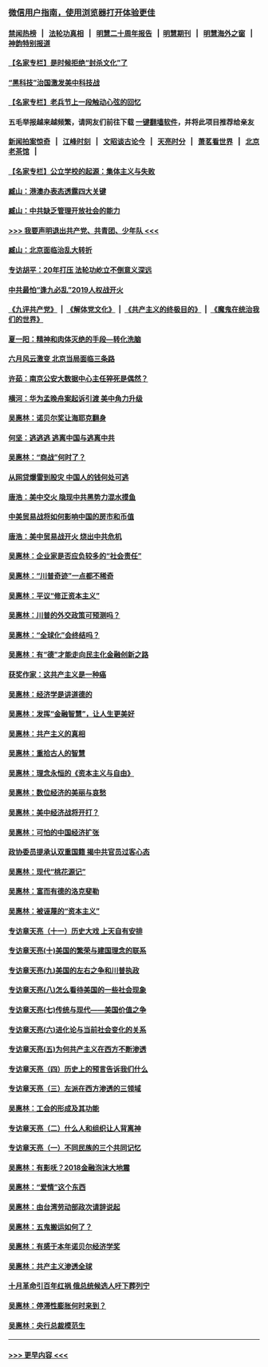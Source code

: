 ### [微信用户指南，使用浏览器打开体验更佳](https://github.com/gfw-breaker/banned-news1/blob/master/indexes/wechat-guide.md?t=0)
#### [禁闻热榜](热点新闻.md?t=0)  &nbsp;&nbsp;|&nbsp;&nbsp; [法轮功真相](https://github.com/gfw-breaker/truth/blob/master/README.md?t=0) &nbsp;&nbsp;|&nbsp;&nbsp; [明慧二十周年报告](https://github.com/gfw-breaker/mh-reports/blob/master/README.md?t=0) &nbsp;&nbsp;|&nbsp;&nbsp;[明慧期刊](https://github.com/gfw-breaker/mh-qikan) &nbsp;&nbsp;|&nbsp;&nbsp; [明慧海外之窗](https://github.com/gfw-breaker/mh-news/blob/master/README.md?t=0) &nbsp;&nbsp;|&nbsp;&nbsp; [神韵特别报道](https://github.com/gfw-breaker/mh-news/blob/master/shenyun.md?t=0)
#### [【名家专栏】是时候拒绝“封杀文化”了](../pages/nsc423/n11814093.md?t=02142022) 
#### [“黑科技”治国激发美中科技战](../pages/nsc423/n11638056.md?t=02142022) 
#### [【名家专栏】老兵节上一段触动心弦的回忆](../pages/nsc423/n11646016.md?t=02142022) 
#### 五毛举报越来越频繁，请网友们前往下载 [一键翻墙软件](https://github.com/gfw-breaker/ssr-accounts)，并将此项目推荐给亲友
#### [新闻拍案惊奇](https://github.com/gfw-breaker/banned-news1/blob/master/pages/link4.md) &nbsp;&nbsp;|&nbsp;&nbsp; [江峰时刻](https://github.com/gfw-breaker/banned-news1/blob/master/pages/link4.md) &nbsp;&nbsp;|&nbsp;&nbsp; [文昭谈古论今](https://github.com/gfw-breaker/banned-news1/blob/master/pages/link4.md) &nbsp;&nbsp;|&nbsp;&nbsp; [天亮时分](https://github.com/gfw-breaker/banned-news1/blob/master/pages/link4.md) &nbsp;&nbsp;|&nbsp;&nbsp; [萧茗看世界](https://github.com/gfw-breaker/banned-news1/blob/master/pages/link4.md) &nbsp;&nbsp;|&nbsp;&nbsp; [北京老茶馆](https://github.com/gfw-breaker/banned-news1/blob/master/pages/link4.md) &nbsp;&nbsp;|&nbsp;&nbsp; 
#### [【名家专栏】公立学校的起源：集体主义与失败](../pages/nsc423/n11601833.md?t=02142022) 
#### [臧山：港澳办表态透露四大关键](../pages/nsc423/n11421628.md?t=02142022) 
#### [臧山：中共缺乏管理开放社会的能力](../pages/nsc423/n11407457.md?t=02142022) 
#### [>>> 我要声明退出共产党、共青团、少年队 <<<](https://github.com/begood0513/goodnews/blob/master/quit/letter.md) 
#### [臧山：北京面临治乱大转折](../pages/nsc423/n11406895.md?t=02142022) 
#### [专访胡平：20年打压 法轮功屹立不倒意义深远](../pages/nsc423/n11398800.md?t=02142022) 
#### [中共最怕“逢九必乱”2019人权战开火](../pages/nsc423/n11385248.md?t=02142022) 
#### [《九评共产党》](https://github.com/begood0513/9ping.md/blob/master/README.md) &nbsp;|&nbsp; [《解体党文化》](../../../../jtdwh.md/blob/master/README.md)  &nbsp;|&nbsp; [《共产主义的终极目的》](../../../../gczydzjmd.md/blob/master/README.md) &nbsp;|&nbsp; [《魔鬼在统治我们的世界》](../../../../mgztzwmdsj.md/blob/master/README.md) 
#### [夏一阳：精神和肉体灭绝的手段—转化洗脑](../pages/nsc423/n11368250.md?t=02142022) 
#### [六月风云激变 北京当局面临三条路](../pages/nsc423/n11313668.md?t=02142022) 
#### [许茹：南京公安大数据中心主任猝死是偶然？](../pages/nsc423/n11064744.md?t=02142022) 
#### [横河：华为孟晚舟案起诉引渡 美中角力升级](../pages/nsc423/n11027230.md?t=02142022) 
#### [吴惠林：诺贝尔奖让海耶克翻身](../pages/nsc423/n10890049.md?t=02142022) 
#### [何坚：逃逃逃 逃离中国与逃离中共](../pages/nsc423/n10592891.md?t=02142022) 
#### [吴惠林：“商战”何时了？](../pages/nsc423/n10573558.md?t=02142022) 
#### [从网贷爆雷到股灾 中国人的钱何处可逃](../pages/nsc423/n10572800.md?t=02142022) 
#### [唐浩：美中交火 隐现中共黑势力混水摸鱼](../pages/nsc423/n10544040.md?t=02142022) 
#### [中美贸易战将如何影响中国的房市和币值](../pages/nsc423/n10543697.md?t=02142022) 
#### [唐浩：美中贸易战开火 烧出中共危机](../pages/nsc423/n10540126.md?t=02142022) 
#### [吴惠林：企业家是否应负较多的“社会责任”](../pages/nsc423/n10535022.md?t=02142022) 
#### [吴惠林：“川普奇迹”一点都不稀奇](../pages/nsc423/n10512808.md?t=02142022) 
#### [吴惠林：平议“修正资本主义”](../pages/nsc423/n10495724.md?t=02142022) 
#### [吴惠林：川普的外交政策可预测吗？](../pages/nsc423/n10462387.md?t=02142022) 
#### [吴惠林：“全球化”会终结吗？](../pages/nsc423/n10452838.md?t=02142022) 
#### [吴惠林：有“德”才能走向民主化金融创新之路](../pages/nsc423/n10432292.md?t=02142022) 
#### [获奖作家：这共产主义是一种癌](../pages/nsc423/n10431541.md?t=02142022) 
#### [吴惠林：经济学是讲道德的](../pages/nsc423/n10398014.md?t=02142022) 
#### [吴惠林：发挥“金融智慧”，让人生更美好](../pages/nsc423/n10375019.md?t=02142022) 
#### [吴惠林：共产主义的真相](../pages/nsc423/n10351394.md?t=02142022) 
#### [吴惠林：重拾古人的智慧](../pages/nsc423/n10337691.md?t=02142022) 
#### [吴惠林：理念永恒的《资本主义与自由》](../pages/nsc423/n10316274.md?t=02142022) 
#### [吴惠林：数位经济的美丽与哀愁](../pages/nsc423/n10292946.md?t=02142022) 
#### [吴惠林：美中经济战将开打？](../pages/nsc423/n10258825.md?t=02142022) 
#### [吴惠林：可怕的中国经济扩张](../pages/nsc423/n10219147.md?t=02142022) 
#### [政协委员提承认双重国籍 揭中共官员过客心态](../pages/nsc423/n10208809.md?t=02142022) 
#### [吴惠林：现代“桃花源记”](../pages/nsc423/n10185234.md?t=02142022) 
#### [吴惠林：富而有德的洛克斐勒](../pages/nsc423/n10142264.md?t=02142022) 
#### [吴惠林：被诬蔑的“资本主义”](../pages/nsc423/n10124816.md?t=02142022) 
#### [专访章天亮（十一）历史大戏 上天自有安排](../pages/nsc423/n10094905.md?t=02142022) 
#### [专访章天亮(十)美国的繁荣与建国理念的联系](../pages/nsc423/n10094899.md?t=02142022) 
#### [专访章天亮(九)美国的左右之争和川普执政](../pages/nsc423/n10094889.md?t=02142022) 
#### [专访章天亮(八)怎么看待美国的一些社会现象](../pages/nsc423/n10094857.md?t=02142022) 
#### [专访章天亮(七)传统与现代——美国价值之争](../pages/nsc423/n10093140.md?t=02142022) 
#### [专访章天亮(六)进化论与当前社会变化的关系](../pages/nsc423/n10092036.md?t=02142022) 
#### [专访章天亮(五)为何共产主义在西方不断渗透](../pages/nsc423/n10083620.md?t=02142022) 
#### [专访章天亮（四）历史上的预言告诉我们什么](../pages/nsc423/n10083606.md?t=02142022) 
#### [专访章天亮（三）左派在西方渗透的三领域](../pages/nsc423/n10081115.md?t=02142022) 
#### [吴惠林：工会的形成及其功能](../pages/nsc423/n10080633.md?t=02142022) 
#### [专访章天亮（二）什么人和组织让人背离神](../pages/nsc423/n10076637.md?t=02142022) 
#### [专访章天亮（一）不同民族的三个共同记忆](../pages/nsc423/n10074188.md?t=02142022) 
#### [吴惠林：有影呒？2018金融泡沫大地震](../pages/nsc423/n10040534.md?t=02142022) 
#### [吴惠林：“爱情”这个东西](../pages/nsc423/n10019423.md?t=02142022) 
#### [吴惠林：由台湾劳动部政次请辞说起](../pages/nsc423/n9979679.md?t=02142022) 
#### [吴惠林：五鬼搬运如何了？](../pages/nsc423/n9925338.md?t=02142022) 
#### [吴惠林：有感于本年诺贝尔经济学奖](../pages/nsc423/n9871883.md?t=02142022) 
#### [吴惠林：共产主义渗透全球](../pages/nsc423/n9812748.md?t=02142022) 
#### [十月革命引百年红祸 俄总统候选人吁下葬列宁](../pages/nsc423/n9810182.md?t=02142022) 
#### [吴惠林：停滞性膨胀何时来到？](../pages/nsc423/n9764136.md?t=02142022) 
#### [吴惠林：央行总裁模范生](../pages/nsc423/n9728134.md?t=02142022) 

----
#### [ >>> 更早内容 <<< ](../indexes/nsc423-earlier.md)
